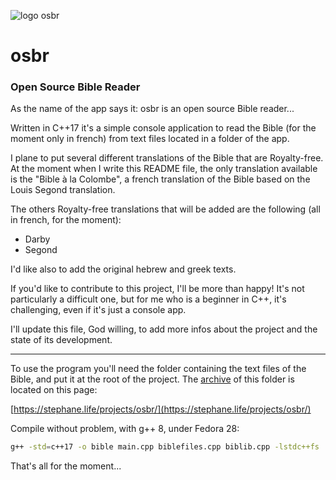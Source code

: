 ![logo osbr](https://stephane.life/projects/osbr/icon/osbr-256x256.png)

# osbr

### Open Source Bible Reader

As the name of the app says it: osbr is an open source Bible reader...

Written in C++17 it's a simple console application to read the Bible (for the moment only in french) from text files located in a folder of the app.

I plane to put several different translations of the Bible that are Royalty-free. At the moment when I write this README file, the only translation available is the "Bible à la Colombe", a french translation of the Bible based on the Louis Segond translation.

The others Royalty-free translations that will be added are the following (all in french, for the moment):

* Darby
* Segond

I'd like also to add the original hebrew and greek texts.

If you'd like to contribute to this project, I'll be more than happy! It's not particularly a difficult one, but for me who is a beginner in C++, it's challenging, even if it's just a console app.

I'll update this file, God willing, to add more infos about the project and the state of its development.

---

To use the program you'll need the folder containing the text files of the Bible, and put it at the root of the project. The [archive](https://stephane.life/projects/osbr/BibleDir.zip) of this folder is located on this page:

 [https://stephane.life/projects/osbr/](https://stephane.life/projects/osbr/)

Compile without problem, with g++ 8, under Fedora 28:
```bash
g++ -std=c++17 -o bible main.cpp biblefiles.cpp biblib.cpp -lstdc++fs
```

That's all for the moment...
